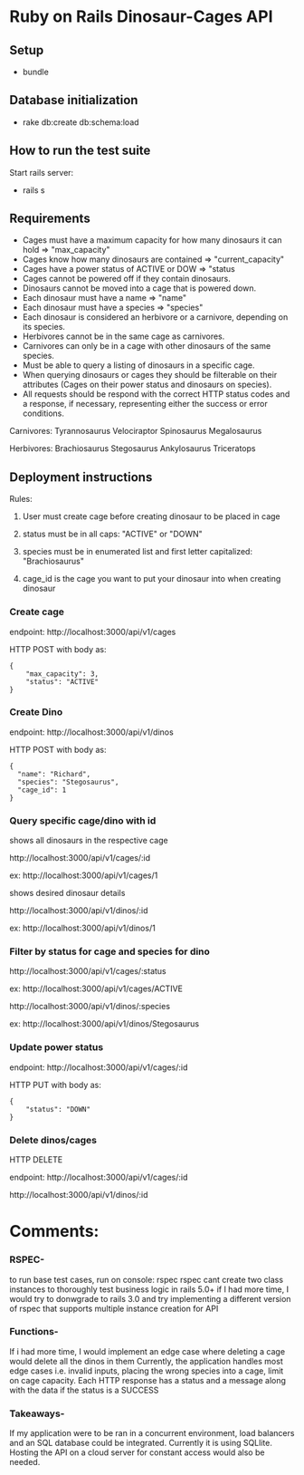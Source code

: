 # Ruby on Rails Dinosaur-Cages API

## Setup

* bundle

## Database initialization

* rake db:create db:schema:load

## How to run the test suite

Start rails server:

* rails s

## Requirements
* Cages must have a maximum capacity for how many dinosaurs it can hold => "max_capacity"
* Cages know how many dinosaurs are contained => "current_capacity"
* Cages have a power status of ACTIVE or DOW => "status
* Cages cannot be powered off if they contain dinosaurs.
* Dinosaurs cannot be moved into a cage that is powered down.
* Each dinosaur must have a name => "name"
* Each dinosaur must have a species => "species"
* Each dinosaur is considered an herbivore or a carnivore, depending on its species.
* Herbivores cannot be in the same cage as carnivores.
* Carnivores can only be in a cage with other dinosaurs of the same species.
* Must be able to query a listing of dinosaurs in a specific cage.
* When querying dinosaurs or cages they should be filterable on their attributes (Cages on their power status and dinosaurs on species).
* All requests should be respond with the correct HTTP status codes and a response, if necessary, representing either the success or error conditions.

Carnivores:
Tyrannosaurus
Velociraptor
Spinosaurus
Megalosaurus

Herbivores:
Brachiosaurus
Stegosaurus
Ankylosaurus
Triceratops

## Deployment instructions
Rules:

1. User must create cage before creating dinosaur to be placed in cage

2. status must be in all caps: "ACTIVE" or "DOWN"

3. species must be in enumerated list and first letter capitalized: "Brachiosaurus"

4. cage_id is the cage you want to put your dinosaur into when creating dinosaur

### Create cage

endpoint: http://localhost:3000/api/v1/cages

HTTP POST with body as:

```
{
    "max_capacity": 3,
    "status": "ACTIVE"
}

```

### Create Dino

endpoint: http://localhost:3000/api/v1/dinos

HTTP POST with body as:
```
{
  "name": "Richard",
  "species": "Stegosaurus",
  "cage_id": 1
}
```

### Query specific cage/dino with id

shows all dinosaurs in the respective cage

http://localhost:3000/api/v1/cages/:id

ex: http://localhost:3000/api/v1/cages/1

shows desired dinosaur details

http://localhost:3000/api/v1/dinos/:id

ex: http://localhost:3000/api/v1/dinos/1


### Filter by status for cage and species for dino

http://localhost:3000/api/v1/cages/:status

ex: http://localhost:3000/api/v1/cages/ACTIVE

http://localhost:3000/api/v1/dinos/:species

ex: http://localhost:3000/api/v1/dinos/Stegosaurus


### Update power status

endpoint: http://localhost:3000/api/v1/cages/:id

HTTP PUT with body as:

```
{
    "status": "DOWN"
}

```

### Delete dinos/cages

HTTP DELETE 

endpoint: http://localhost:3000/api/v1/cages/:id

http://localhost:3000/api/v1/dinos/:id





# Comments:
### RSPEC-
to run base test cases, run on console: rspec
rspec cant create two class instances to thoroughly test business logic in rails 5.0+
if I had more time, I would try to donwgrade to rails 3.0 and try implementing a different version of rspec that supports multiple instance creation for API

### Functions-
If i had more time, I would implement an edge case where deleting a cage would delete all the dinos in them
Currently, the application handles most edge cases i.e. invalid inputs, placing the wrong species into a cage, limit on cage capacity.
Each HTTP response has a status and a message along with the data if the status is a SUCCESS

### Takeaways-
If my application were to be ran in a concurrent environment, load balancers and an SQL database could be integrated. Currently it is using SQLlite. Hosting the API on a cloud server for constant access would also be needed.

